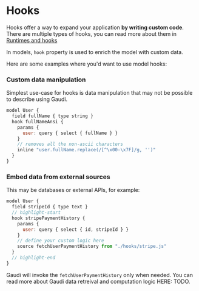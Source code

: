 # Hooks

Hooks offer a way to expand your application **by writing custom code**. There are multiple types of hooks, you can read more about them in [Runtimes and hooks](./runtimes-hooks)

In models, `hook` property is used to enrich the model with custom data.

Here are some examples where you'd want to use model hooks:

### Custom data manipulation

Simplest use-case for hooks is data manipulation that may not be possible to describe using Gaudi.

```js
model User {
  field fullName { type string }
  hook fullNameAnsi {
    params {
      user: query { select { fullName } }
    }
    // removes all the non-ascii characters
    inline "user.fullName.replace(/[^\x00-\x7F]/g, '')"
  }
}
```

### Embed data from external sources

This may be databases or external APIs, for example:

```js
model User {
  field stripeId { type text }
  // highlight-start
  hook stripePaymentHistory {
    params {
      user: query { select { id, stripeId } }
    }
    // define your custom logic here
    source fetchUserPaymentHistory from "./hooks/stripe.js"
  }
  // highlight-end
}
```

Gaudi will invoke the `fetchUserPaymentHistory` only when needed. You can read more about Gaudi data retreival and computation logic HERE: TODO.
